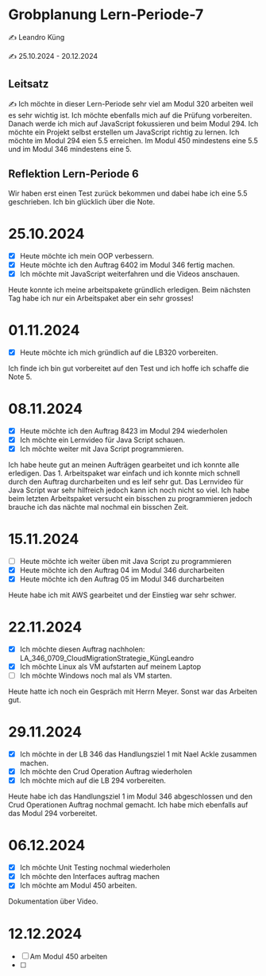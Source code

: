 # Grobplanung Lern-Periode-7

✍️ Leandro Küng

✍️ 25.10.2024 - 20.12.2024

## Leitsatz
✍️ Ich möchte in dieser Lern-Periode sehr viel am Modul 320 arbeiten weil es sehr wichtig ist. Ich möchte ebenfalls mich auf die Prüfung vorbereiten. Danach werde ich mich auf JavaScript fokussieren und beim Modul 294. Ich möchte ein Projekt selbst erstellen um JavaScript richtig zu lernen. Ich möchte im Modul 294 eien 5.5 erreichen. Im Modul 450 mindestens eine 5.5 und im Modul 346 mindestens eine 5.

## Reflektion Lern-Periode 6
Wir haben erst einen Test zurück bekommen und dabei habe ich eine 5.5 geschrieben. Ich bin glücklich über die Note.

# 25.10.2024

- [X] Heute möchte ich mein OOP verbessern. 
- [X] Heute möchte ich den Auftrag 6402 im Modul 346 fertig machen.
- [X] Ich möchte mit JavaScript weiterfahren und die Videos anschauen.

Heute konnte ich meine arbeitspakete gründlich erledigen. Beim nächsten Tag habe ich nur ein Arbeitspaket aber ein sehr grosses!

# 01.11.2024

- [X] Heute möchte ich mich gründlich auf die LB320 vorbereiten.

Ich finde ich bin gut vorbereitet auf den Test und ich hoffe ich schaffe die Note 5.

# 08.11.2024

- [X] Heute möchte ich den Auftrag 8423 im Modul 294 wiederholen
- [X] Ich möchte ein Lernvideo für Java Script schauen.
- [X] Ich möchte weiter mit Java Script programmieren.

Ich habe heute gut an meinen Aufträgen gearbeitet und ich konnte alle erledigen. Das 1. Arbeitspaket war einfach und ich konnte mich schnell durch den Auftrag durcharbeiten und es leif sehr gut. Das Lernvideo für Java Script war sehr hilfreich jedoch kann ich noch nicht so viel. Ich habe beim letzten Arbeitspaket versucht ein bisschen zu programmieren jedoch brauche ich das nächte mal nochmal ein bisschen Zeit. 

# 15.11.2024

- [ ] Heute möchte ich weiter üben mit Java Script zu programmieren
- [X] Heute möchte ich den Auftrag 04 im Modul 346 durcharbeiten
- [X] Heute möchte ich den Auftrag 05 im Modul 346 durcharbeiten

Heute habe ich mit AWS gearbeitet und der Einstieg war sehr schwer. 

# 22.11.2024

- [X] Ich möchte diesen Auftrag nachholen: LA_346_0709_CloudMigrationStrategie_KüngLeandro
- [X] Ich möchte Linux als VM aufstarten auf meinem Laptop
- [ ] Ich möchte Windows noch mal als VM starten.

Heute hatte ich noch ein Gespräch mit Herrn Meyer. Sonst war das Arbeiten gut.

# 29.11.2024

- [X] Ich möchte in der LB 346 das Handlungsziel 1 mit Nael Ackle zusammen machen. 
- [X] Ich möchte den Crud Operation Auftrag wiederholen
- [X] Ich möchte mich auf die LB 294 vorbereiten.

Heute habe ich das Handlungsziel 1 im Modul 346 abgeschlossen und den Crud Operationen Auftrag nochmal gemacht. Ich habe mich ebenfalls auf das Modul 294 vorbereitet.

# 06.12.2024

- [X] Ich möchte Unit Testing nochmal wiederholen
- [X] Ich möchte den Interfaces auftrag machen
- [X] Ich möchte am Modul 450 arbeiten.

Dokumentation über Video.

# 12.12.2024

- [ ] Am Modul 450 arbeiten
- [ ] 
